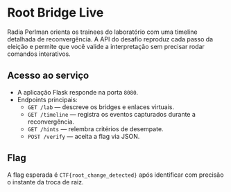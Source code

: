# Root Bridge Live

Radia Perlman orienta os trainees do laboratório com uma timeline detalhada de reconvergência.
A API do desafio reproduz cada passo da eleição e permite que você valide a interpretação sem
precisar rodar comandos interativos.

## Acesso ao serviço

- A aplicação Flask responde na porta `8080`.
- Endpoints principais:
  - `GET /lab` — descreve os bridges e enlaces virtuais.
  - `GET /timeline` — registra os eventos capturados durante a reconvergência.
  - `GET /hints` — relembra critérios de desempate.
  - `POST /verify` — aceita a flag via JSON.

## Flag

A flag esperada é `CTF{root_change_detected}` após identificar com precisão o instante da troca de raiz.
